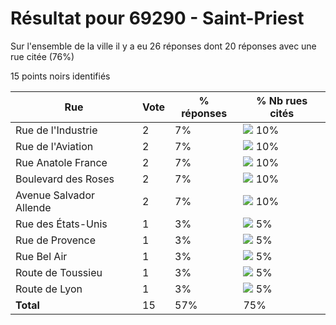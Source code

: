 # Résultat pour 69290 - Saint-Priest

Sur l'ensemble de la ville il y a eu 26 réponses dont 20 réponses avec une rue citée (76%)

15 points noirs identifiés

| Rue | Vote | % réponses | % Nb rues cités|
|-----|------|------------|----------------|
| Rue de l'Industrie | 2 | 7% | <img src="../../img/bar_10.gif" />&nbsp;10%|
| Rue de l'Aviation | 2 | 7% | <img src="../../img/bar_10.gif" />&nbsp;10%|
| Rue Anatole France | 2 | 7% | <img src="../../img/bar_10.gif" />&nbsp;10%|
| Boulevard des Roses | 2 | 7% | <img src="../../img/bar_10.gif" />&nbsp;10%|
| Avenue Salvador Allende | 2 | 7% | <img src="../../img/bar_10.gif" />&nbsp;10%|
| Rue des États-Unis | 1 | 3% | <img src="../../img/bar_5.gif" />&nbsp;5%|
| Rue de Provence | 1 | 3% | <img src="../../img/bar_5.gif" />&nbsp;5%|
| Rue Bel Air | 1 | 3% | <img src="../../img/bar_5.gif" />&nbsp;5%|
| Route de Toussieu | 1 | 3% | <img src="../../img/bar_5.gif" />&nbsp;5%|
| Route de Lyon | 1 | 3% | <img src="../../img/bar_5.gif" />&nbsp;5%|
| **Total** | 15 | 57% | 75%|
